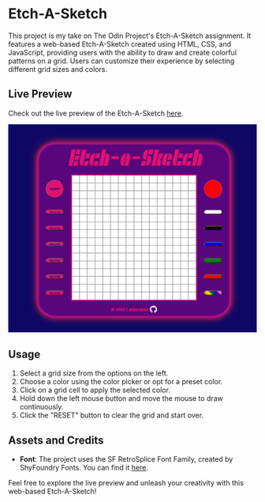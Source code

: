 # Etch-A-Sketch

This project is my take on The Odin Project's Etch-A-Sketch assignment. It features a web-based Etch-A-Sketch created using HTML, CSS, and JavaScript, providing users with the ability to draw and create colorful patterns on a grid. Users can customize their experience by selecting different grid sizes and colors.

## Live Preview

Check out the live preview of the Etch-A-Sketch [here](https://peteralexa.github.io/top-etch-a-sketch/).

<p align="center">
  <img src="./images/Etch-a-Sketch.png" alt="Etch-A-Sketch preview">
</p>

## Usage

1. Select a grid size from the options on the left.
2. Choose a color using the color picker or opt for a preset color.
3. Click on a grid cell to apply the selected color.
4. Hold down the left mouse button and move the mouse to draw continuously.
5. Click the "RESET" button to clear the grid and start over.

## Assets and Credits

- **Font**: The project uses the SF RetroSplice Font Family, created by ShyFoundry Fonts. You can find it [here](https://www.1001fonts.com/sf-retrosplice-font.html).

Feel free to explore the live preview and unleash your creativity with this web-based Etch-A-Sketch!
